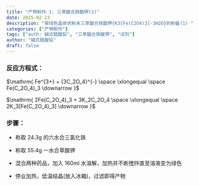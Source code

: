 ```yaml
---
title: "产物制作 1: 三草酸合铁酸钾(1)"
date: 2025-02-23
description: "翠绿色晶体状粉末三草酸合铁酸钾{K3[Fe(C2O4)3]·3H2O}的制备(1) "
categories: ["产物制作"]
tags: ["auth: 碱式醋酸铅", "三草酸合铁酸钾", "试剂"]
author: "碱式醋酸铅"
draft: false
---
```


### 反应方程式：

$\mathrm{ Fe^{3+} + {3C_2O_4}^{-} \space \xlongequal \space Fe(C_2O_4)_3 \downarrow }$

$\mathrm{ 2Fe(C_2O_4)_3 + 3K_2C_2O_4 \space \xlongequal \space 2K_3[Fe(C_2O_4)_3] \downarrow }$

### 步骤：

- 称取 24.3g 的六水合三氯化铁

- 称取 55.4g 一水合草酸钾

- 混合两种药品，加入 160ml 水溶解，加热并不断搅拌直至溶液变为绿色

- 停业加热，低温结晶(放入冰箱)，过滤即得产物

